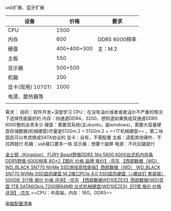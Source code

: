usb扩展、蓝牙扩展


| 设备               | 价格        | 要求           |
| ------------------ | ----------- | -------------- |
| CPU                | 1500        |                |
| 内存               | 600         | DDR5  6000频率 |
| 硬盘               | 400+400+300 | 主：M.2        |
| 主板               | 550         |                |
| 显示器             | 500+500     |                |
| 机箱               | 200         |                |
| 显卡(现用)  1070Ti | 1000        |                |
| 电源、散热器等     |             |                |
|                    |             |                |

需求：
目的：软件开发+深度学习
CPU：在没有溢价或者或者溢价不严重的情况下选择性能最好的
内存：四通道DDR4，3200，想知道如果换成双通道DDR5 6000整机会贵多少
硬盘：需要双系统(主ubuntu，副windows)，需要大容量硬盘存储数据(机械硬盘)尽量是512Gm.2 + 512Gm.2 + ==1T机械硬盘== ，第二块固态可以考虑换成SATA协议的
显卡：自有，不需配置
主板：适配其他硬件、不拉跨就行
机箱：usb接口要多一些
显示器：想要个副屏
电源：不托后腿就行

[金士顿（Kingston） FURY Beast野兽DDR5 16g 5600 6000台式机内存条 DDR5野兽 6000频率 8G*2【图片 价格 品牌 报价】-京东](https://item.jd.com/10056650807442.html?cu=true&utm_source=jd.idey.cn&utm_medium=jingfen&utm_campaign=t_2023861552_&utm_term=e60cc629cd954a0fbeeb560a0e5a11ac#crumb-wrap)
[【西部数据（WD）WD_BLACK SN770 NVMe SSD游戏高性能版】西部数据（WD） WD_BLACK SN770 NVMe SSD固态硬盘 M.2接口PCIe 4.0 SSD固态硬盘（+螺丝钉 套装版） 500GB【行情 报价 价格 评测】-京东](https://item.jd.com/10048996881936.html#crumb-wrap)
[【西部数据WD10EZEX】西部数据(WD)蓝盘 1TB SATA6Gb/s 7200转64MB 台式机械硬盘(WD10EZEX)【行情 报价 价格 评测】-京东](https://item.jd.com/675971.html)
==CPU：中高端，内存：16G，DDR5==






[电脑配置清单](https://zhuanlan.zhihu.com/p/83636026)